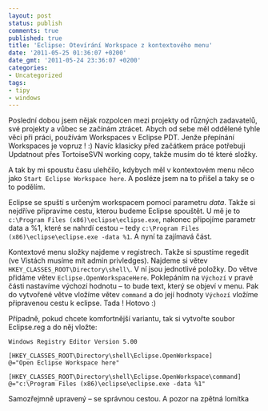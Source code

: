 ```yaml
---
layout: post
status: publish
comments: true
published: true
title: 'Eclipse: Otevírání Workspace z kontextového menu'
date: '2011-05-25 01:36:07 +0200'
date_gmt: '2011-05-24 23:36:07 +0200'
categories:
- Uncategorized
tags:
- tipy
- windows
---
```


Poslední dobou jsem nějak rozpolcen mezi projekty od různých  zadavatelů, své projekty a vůbec se začínám ztrácet. Abych od sebe měl  oddělené tyhle věci při práci, používám Workspaces v Eclipse PDT. Jenže  přepínání Workspaces je vopruz ! :) Navíc klasicky před začátkem práce potřebuji Updatnout přes TortoiseSVN working copy, takže musím do té které složky.

A tak by mi spoustu času ulehčilo, kdybych měl v kontextovém menu  něco jako `Start Eclipse Workspace here`. A posléze jsem na to přišel a  taky se o to podělím.

Eclipse se spuští s určeným workspacem pomocí parametru <em>data</em>.  Takže si nejdříve připravíme cestu, kterou budeme Eclipse spouštět. U  mě je to `c:\Program Files (x86)\eclipse\eclipse.exe`, nakonec připojíme  parametr data a %1, které se nahrdí cestou – tedy `c:\Program Files  (x86)\eclipse\eclipse.exe -data %1`. A nyní ta zajímavá část.

Kontextové menu složky najdeme v registrech. Takže si spustíme  regedit (ve Vistách musíme mít admin privledges). Najdeme si větev  `HKEY_CLASSES_ROOT\Directory\shell\`. V ní jsou jednotlivé položky. Do  větve přidáme větev `Eclipse.OpenWorkspaceHere`. Poklepáním na `Výchozí`  v pravé části nastavíme výchozí hodnotu – to bude text, který se objeví  v menu. Pak do vytvořené větve vložíme větev `command` a do její  hodnoty `Výchozí` vložíme připravenou cestu k eclipse. Tada ! Hotovo :)

Případně, pokud chcete komfortnější variantu, tak si vytvořte soubor Eclipse.reg a do něj vložte:

```
Windows Registry Editor Version 5.00

[HKEY_CLASSES_ROOT\Directory\shell\Eclipse.OpenWorkspace]
@="Open Eclipse Workspace here"

[HKEY_CLASSES_ROOT\Directory\shell\Eclipse.OpenWorkspace\command]
@="c:\Program Files (x86)\eclipse\eclipse.exe -data %1"
```

Samozřejmně upravený – se správnou cestou. A pozor na zpětná lomítka

